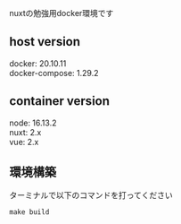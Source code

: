 nuxtの勉強用docker環境です

## host version
docker: 20.10.11 \
docker-compose: 1.29.2

## container version
node: 16.13.2 \
nuxt: 2.x \
vue: 2.x 


## 環境構築

ターミナルで以下のコマンドを打ってください
```
make build
```
